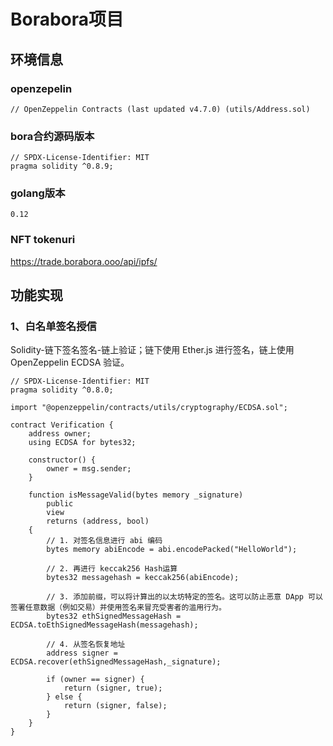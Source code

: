 # Borabora项目

## 环境信息

### openzepelin

```text
// OpenZeppelin Contracts (last updated v4.7.0) (utils/Address.sol)
```

### bora合约源码版本

```text
// SPDX-License-Identifier: MIT
pragma solidity ^0.8.9;
```

### golang版本

`0.12`

### NFT tokenuri

https://trade.borabora.ooo/api/ipfs/

## 功能实现

### 1、白名单签名授信

Solidity-链下签名签名-链上验证；链下使用 Ether.js 进行签名，链上使用 OpenZeppelin ECDSA 验证。

```text
// SPDX-License-Identifier: MIT
pragma solidity ^0.8.0;

import "@openzeppelin/contracts/utils/cryptography/ECDSA.sol";

contract Verification {
    address owner;
    using ECDSA for bytes32;

    constructor() {
        owner = msg.sender;
    }

    function isMessageValid(bytes memory _signature)
        public
        view
        returns (address, bool)
    {
        // 1. 对签名信息进行 abi 编码
        bytes memory abiEncode = abi.encodePacked("HelloWorld");

        // 2. 再进行 keccak256 Hash运算
        bytes32 messagehash = keccak256(abiEncode);
        
        // 3. 添加前缀，可以将计算出的以太坊特定的签名。这可以防止恶意 DApp 可以签署任意数据（例如交易）并使用签名来冒充受害者的滥用行为。
        bytes32 ethSignedMessageHash = ECDSA.toEthSignedMessageHash(messagehash);
        
        // 4. 从签名恢复地址
        address signer = ECDSA.recover(ethSignedMessageHash,_signature);

        if (owner == signer) {
            return (signer, true);
        } else {
            return (signer, false);
        }
    }
}
```

